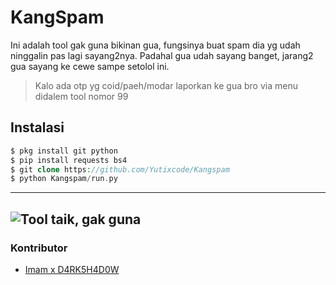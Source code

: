 # KangSpam
Ini adalah tool gak guna bikinan gua, fungsinya buat spam dia yg udah ninggalin pas lagi sayang2nya.
Padahal gua udah sayang banget, jarang2 gua sayang ke cewe sampe setolol ini.

> Kalo ada otp yg coid/paeh/modar laporkan ke gua bro via menu didalem tool nomor 99

## Instalasi
```php
$ pkg install git python
$ pip install requests bs4
$ git clone https://github.com/Yutixcode/Kangspam
$ python Kangspam/run.py
```

----------
![Tool taik, gak guna](https://github.com/Yutixcode/Kangspam/blob/master/.KangSpam.png?raw=true)
----------

### Kontributor
- [Imam x D4RK5H4D0W](https://github.com/AnonRoz-Team/jancok-sms)
